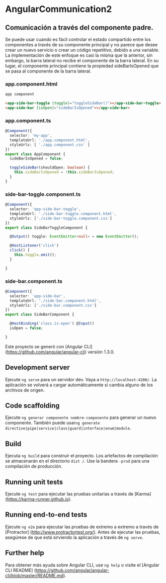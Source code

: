 # AngularCommunication2

## Comunicación a través del componente padre.
Se puede usar cuando es fácil controlar el estado compartido entre los componentes a través de su componente principal y no parece que desee crear un nuevo servicio o crear un código repetitivo, debido a una variable.
La implementación de este enfoque es casi la misma que la anterior, sin embargo, la barra lateral no recibe el componente de la barra lateral. En su lugar, el componente principal contiene la propiedad sideBarIsOpened que se pasa al componente de la barra lateral.

### app.component.html
```html
app component

<app-side-bar-toggle (toggle)="toggleSideBar()"></app-side-bar-toggle>
<app-side-bar [isOpen]="sideBarIsOpened"></app-side-bar>
```
### app.component.ts
```typescript
@Component({
  selector: 'my-app',
  templateUrl: './app.component.html',
  styleUrls: [ './app.component.css' ]
})
export class AppComponent {
  sideBarIsOpened = false;

  toggleSideBar(shouldOpen: boolean) {
    this.sideBarIsOpened = !this.sideBarIsOpened;
  }
}
```
### side-bar-toggle.component.ts
```typescript
@Component({
  selector: 'app-side-bar-toggle',
  templateUrl: './side-bar-toggle.component.html',
  styleUrls: ['./side-bar-toggle.component.css']
})
export class SideBarToggleComponent {

  @Output() toggle: EventEmitter<null> = new EventEmitter();

  @HostListener('click')
  click() {
    this.toggle.emit();
  }

}
```
### side-bar.component.ts
```typescript
@Component({
  selector: 'app-side-bar',
  templateUrl: './side-bar.component.html',
  styleUrls: ['./side-bar.component.css']
})
export class SideBarComponent {

  @HostBinding('class.is-open') @Input()
  isOpen = false;

}
```
Este proyecto se generó con [Angular CLI] (https://github.com/angular/angular-cli) versión 1.3.0.

## Development server

Ejecute `ng serve` para un servidor dev. Vaya a `http://localhost:4200/`. La aplicación se volverá a cargar automáticamente si cambia alguno de los archivos de origen.

## Code scaffolding

Ejecute `ng generar componente nombre-componente` para generar un nuevo componente. También puede usar`ng generate directive|pipe|service|class|guard|interface|enum|module`.

## Build

Ejecuta `ng build` para construir el proyecto. Los artefactos de compilación se almacenarán en el directorio `dist /`. Use la bandera `-prod` para una compilación de producción.

## Running unit tests

Ejecute `ng test` para ejecutar las pruebas unitarias a través de [Karma] (https://karma-runner.github.io).

## Running end-to-end tests

Ejecute `ng e2e` para ejecutar las pruebas de extremo a extremo a través de [Protractor] (http://www.protractortest.org/).
Antes de ejecutar las pruebas, asegúrese de que está sirviendo la aplicación a través de `ng serve`.

## Further help

Para obtener más ayuda sobre Angular CLI, use `ng help` o visite el [Angular CLI README] (https://github.com/angular/angular-cli/blob/master/README.md).
